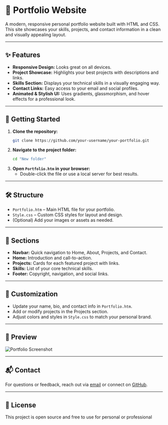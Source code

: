 # 🌟 Portfolio Website

A modern, responsive personal portfolio website built with HTML and CSS. This site showcases your skills, projects, and contact information in a clean and visually appealing layout.

---

## ✨ Features

- **Responsive Design:** Looks great on all devices.
- **Project Showcase:** Highlights your best projects with descriptions and links.
- **Skills Section:** Displays your technical skills in a visually engaging way.
- **Contact Links:** Easy access to your email and social profiles.
- **Animated & Stylish UI:** Uses gradients, glassmorphism, and hover effects for a professional look.

---

## 🚀 Getting Started

1. **Clone the repository:**
   ```sh
   git clone https://github.com/your-username/your-portfolio.git
   ```
2. **Navigate to the project folder:**
   ```sh
   cd "New folder"
   ```
3. **Open `Portfolio.htm` in your browser:**
   - Double-click the file or use a local server for best results.

---

## 🛠️ Structure

- `Portfolio.htm` – Main HTML file for your portfolio.
- `Style.css` – Custom CSS styles for layout and design.
- (Optional) Add your images or assets as needed.

---

## 📁 Sections

- **Navbar:** Quick navigation to Home, About, Projects, and Contact.
- **Home:** Introduction and call-to-action.
- **Projects:** Cards for each featured project with links.
- **Skills:** List of your core technical skills.
- **Footer:** Copyright, navigation, and social links.

---

## 🎨 Customization

- Update your name, bio, and contact info in `Portfolio.htm`.
- Add or modify projects in the Projects section.
- Adjust colors and styles in `Style.css` to match your personal brand.

---

## 📸 Preview

![Portfolio Screenshot](screenshot.png) <!-- Add a screenshot if available -->

---

## 📬 Contact

For questions or feedback, reach out via [email](mailto:vikaschoudhari9241@gmail.com) or connect on [GitHub](https://github.com/VBC-web.git).

---

## 📝 License

This project is open source and free to use for personal or professional
